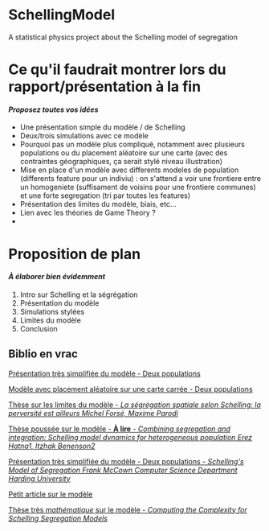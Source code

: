 # SchellingModel
A statistical physics project about the Schelling model of segregation

# Ce qu'il faudrait montrer lors du rapport/présentation à la fin
#### *Proposez toutes vos idées*

* Une présentation simple du modèle / de Schelling
* Deux/trois simulations avec ce modèle
* Pourquoi pas un modèle plus compliqué, notamment avec plusieurs populations ou du placement aléatoire sur une carte (avec des contraintes géographiques, ça serait stylé niveau illustration) 
* Mise en place d'un modèle avec differents modeles de population (differents feature pour un indiviu) : on s'attend a voir une frontiere entre un homogeniete (suffisament de voisins pour une frontiere communes) et une forte segregation (tri par toutes les features)
* Présentation des limites du modèle, biais, etc...
* Lien avec les théories de Game Theory ? 
*

# Proposition de plan
#### *À élaborer bien évidemment*

1. Intro sur Schelling et la ségrégation
2. Présentation du modèle
3. Simulations stylées
4. Limites du modèle
5. Conclusion

## Biblio en vrac 

[Présentation très simplifiée du modèle - Deux populations](http://www.gemass.fr/dphan/complexe/schellingfr.html)

[Modèle avec placement aléatoire sur une carte carrée - Deux populations](https://lectures.quantecon.org/jl/schelling.html)

[Thèse sur les limites du modèle - *La ségrégation spatiale selon Schelling: la perversité est ailleurs
Michel Forsé, Maxime Parodi*](https://hal-sciencespo.archives-ouvertes.fr/hal-00973079/document)

[Thèse poussée sur le modèle - **À lire** - *Combining segregation and integration: Schelling model dynamics for heterogeneous population
Erez Hatna1, Itzhak Benenson2*](https://arxiv.org/ftp/arxiv/papers/1406/1406.5215.pdf)

[Présentation très simplifiée du modèle - Deux populations - *Schelling's Model of Segregation
Frank McCown
Computer Science Department
Harding University*](http://nifty.stanford.edu/2014/mccown-schelling-model-segregation/)

[Petit article sur le modèle ](https://mindyourdecisions.com/blog/2008/10/28/game-theory-and-racism-the-schelling-segregation-model/)

[Thèse très *mathématique* sur le modèle - *Computing the Complexity for Schelling Segregation Models*](http://citeseerx.ist.psu.edu/viewdoc/download?doi=10.1.1.64.628&rep=rep1&type=pdf)


